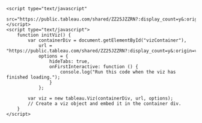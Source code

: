 <!DOCTYPE html>
<html>

<head>
    <title>Basic Embed</title>

    <script type="text/javascript"
	    src="https://public.tableau.com/shared/ZZ25JZZRN?:display_count=y&:origin=viz_share_link"></script>
    <script type="text/javascript">
        function initViz() {
            var containerDiv = document.getElementById("vizContainer"),
                url = "https://public.tableau.com/shared/ZZ25JZZRN?:display_count=y&:origin=viz_share_link",
                options = {
                    hideTabs: true,
                    onFirstInteractive: function () {
                        console.log("Run this code when the viz has finished loading.");
                    }
                };

            var viz = new tableau.Viz(containerDiv, url, options);
            // Create a viz object and embed it in the container div.
        }
    </script>
</head>

<body onload="initViz();">
    <div id="vizContainer" style="width:800px; height:700px;"></div>
</body>

</html>
